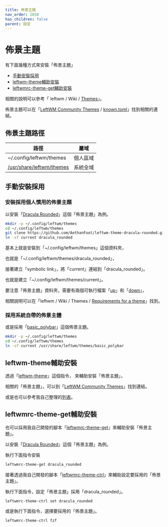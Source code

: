 ```yaml
---
title: 佈景主題
nav_order: 2010
has_children: false
parent: 設定
---
```



# 佈景主題

有下面幾種方式來安裝「佈景主題」

* [手動安裝採用](#手動安裝採用)
* [leftwm-theme輔助安裝](#leftwm-theme輔助安裝)
* [leftwmrc-theme-get輔助安裝](#leftwmrc-theme-get輔助安裝)

相關的說明可以參考「 leftwm / Wiki / [Themes](https://github.com/leftwm/leftwm/wiki/Themes)」。

佈景主題可以在「[LeftWM Community Themes](https://github.com/leftwm/leftwm-community-themes) / [known.toml](https://github.com/leftwm/leftwm-community-themes/blob/master/known.toml)」找到相關的連結。


## 佈景主題路徑

| 路徑 | 屬域 |
| --- | --- |
| ~/.config/leftwm/themes | 個人區域 |
| [/usr/share/leftwm/themes](https://github.com/leftwm/leftwm/tree/master/themes) | 系統全域 |


## 手動安裝採用

### 安裝採用個人慣用的佈景主題

以安裝「[Dracula Rounded](https://github.com/AethanFoot/leftwm-theme-dracula-rounded/)」這個「佈景主題」為例。

``` sh
mkdir -p ~/.config/leftwm/themes
cd ~/.config/leftwm/themes
git clone https://github.com/AethanFoot/leftwm-theme-dracula-rounded.git dracula_rounded
ln -sf current dracula_rounded
```

基本上就是安裝到「~/.config/leftwm/themes」這個資料夾，

也就是「~/.config/leftwm/themes/dracula_rounded」，

接著建立「symbolic link」，將「current」連結到「dracula_rounded」。

也就是建立「~/.config/leftwm/themes/current」。

要注意「佈景主題」資料夾，需要有兩個可執行檔案「[up](https://github.com/AethanFoot/leftwm-theme-dracula-rounded/blob/master/up)」和「[down](https://github.com/AethanFoot/leftwm-theme-dracula-rounded/blob/master/down)」，

相關說明可以在「leftwm / Wiki / Themes / [Requirements for a theme](https://github.com/leftwm/leftwm/wiki/Themes#requirements-for-a-theme)」找到。

### 採用系統自帶的佈景主體

或是採用「[basic_polybar](https://github.com/leftwm/leftwm/tree/master/themes/basic_polybar/)」這個佈景主題。

``` sh
mkdir -p ~/.config/leftwm/themes
cd ~/.config/leftwm/themes
ln -sf current /usr/share/leftwm/themes/basic_polybar
```


## leftwm-theme輔助安裝

透過「[leftwm-theme](https://github.com/leftwm/leftwm-theme)」這個指令， 來輔助安裝「佈景主題」，

相關的「佈景主題」，可以到「[LeftWM Community Themes](https://github.com/leftwm/leftwm-community-themes)」找到連結。

或是也可以參考我自己整理的[列表](https://samwhelp.github.io/note-about-leftwm/read/project/leftwmrc-profile/leftwmrc-theme-get.html#%E4%BD%BF%E7%94%A8%E7%AF%84%E4%BE%8B)。


## leftwmrc-theme-get輔助安裝

也可以採用我自己開發的腳本「[leftwmrc-theme-get](https://samwhelp.github.io/note-about-leftwm/read/project/leftwmrc-profile/leftwmrc-theme-get.html)」來輔助安裝「佈景主題」。

以安裝「[Dracula Rounded](https://samwhelp.github.io/note-about-leftwm/read/project/leftwmrc-profile/leftwmrc-theme-get.html#dracula_rounded)」這個「佈景主題」為例。

執行下面指令安裝

``` sh
leftwmrc-theme-get dracula_rounded
```

接著透過我自己開發的腳本「[leftwmrc-theme-ctrl](https://samwhelp.github.io/note-about-leftwm/read/project/leftwmrc-profile/leftwmrc-theme-ctrl.html)」來輔助設定要採用的「佈景主題」。

執行下面指令，設定「佈景主題」採用「dracula_rounded」。

``` sh
leftwmrc-theme-ctrl set dracula_rounded
```

或是執行下面指令，選擇要採用的「佈景主題」。

``` sh
leftwmrc-theme-ctrl fzf
```
